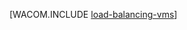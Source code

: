 <properties linkid="manage-linux-common-tasks-load-balance-a-vm" urlDisplayName="Load Balance a Linux VM" pageTitle="对虚拟机进行负载平衡 (Linux) - Azure" metaKeywords="load balance vm, Linux vm Azure " description="介绍如何进行负载平衡在云中的虚拟机且运行 Linux Azure 虚拟机中。" metaCanonical="/manage/windows/common-tasks/how-to-load-balance-virtual-machines/" services="virtual-machines" documentationCenter="" title="" authors="" solutions="" manager="" editor="" />
<tags ms.service="virtual-machines"
    ms.date="02/10/2015"
    wacn.date="04/11/2015"
    />






[WACOM.INCLUDE [load-balancing-vms](../includes/load-balancing-vms.md)]
